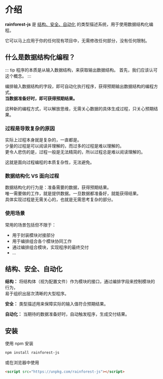 # 介绍

**rainforest-js** 是 [结构、安全、自动化](#结构、安全、自动化) 的类型描述系统，用于使用数据结构化编程。

它可以马上应用于你的任何现有项目中，无需修改任何部分，没有任何限制。

## 什么是数据结构化编程？

::: tip 程序的本质是从输入数据结构，来获取输出数据结构。
首先，我们应该认可这个概念。
:::

编排输入数据结构的字段，即可自动化执行程序，获得预期输出数据结构的编程方式。  
**当数据准备好时，即可获得预期结果。**

这种新的编程方式，可以解放思维，无需关心数据的具体生成过程，只关心预期结果。

### 过程是导致复杂的原因

实际上过程本身就是复杂的，一直都是。  
少量的过程是可以阅读并理解的，而过多的过程是难以理解的。  
更令人悲伤的是，过程一般是无法精简的，所以过程总是难以阅读理解的。

这就是面向过程编程的本质复杂性，无法避免。

### 数据结构化 VS 面向过程

数据结构化的行为是：准备需要的数据，获得预期结果。  
唯一需要做的工作，就是提供数据。一旦数据都准备好，就能获得结果。  
具体实现过程是无需关心的，也就是无需思考复杂的部分。

### 使用场景

常用的场景包括但不限于：

- 用于封装模块对接部分
- 用于编排组合各个模块协同工作
- 通过编排组合模块，实现程序的最终交付
- ...

## 结构、安全、自动化

**结构：** 将结构体（视为配置文件）作为模块的接口，通过编排字段来控制模块的行为，  
易于组织出层次清晰的大型程序。

**安全：** 类型描述用来保障实际的输入值符合预期结果。

**自动化：** 当期待的数据准备好时，自动触发程序，生成交付结果。

## 安装

使用 npm 安装

```sh
npm install rainforest-js
```

或在浏览器中使用

```html
<script src="https://unpkg.com/rainforest-js"></script>
```
